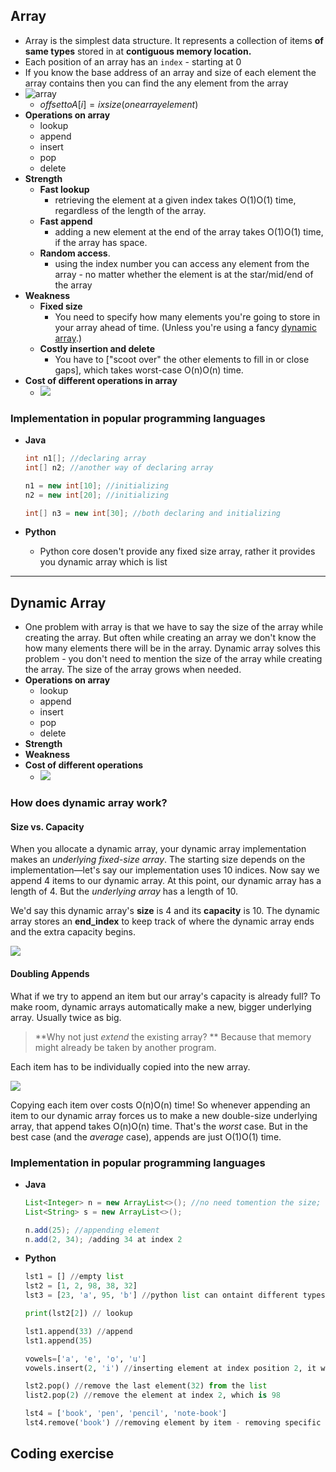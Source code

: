 ## Array
- Array is the simplest data structure. It represents a collection of items **of same types** stored in at **contiguous memory location.**   
- Each position of an array has an `index` - starting at 0
- If you know the base address of an array and size of each element the array contains then you can find the any element from the array
- ![array](../images/array-base-address-offset.png)
	- $offset to A[i]=ixsize(one array element)$
- **Operations on array**
	- lookup
	- append
	- insert
	- pop
	- delete
- **Strength**
	- **Fast lookup** 
		- retrieving the element at a given index takes O(1)O(1) time, regardless of the length of the array.
	- **Fast append**
		- adding a new element at the end of the array takes O(1)O(1) time, if the array has space.
	- **Random access**.
		- using the index number you can access any element from the array - no matter whether the element is at the star/mid/end of the array
- **Weakness**
	- **Fixed size** 
		- You need to specify how many elements you're going to store in your array ahead of time. (Unless you're using a fancy [dynamic array](#dynamic-array).)
	- **Costly insertion and delete**
		- You have to ["scoot over" the other elements to fill in or close gaps], which takes worst-case O(n)O(n) time.
- **Cost of different operations in array**
	- ![](../images/array-oparations-cost.png)

### Implementation in popular programming languages
- **Java**

	```Java
	int n1[]; //declaring array
	int[] n2; //another way of declaring array

	n1 = new int[10]; //initializing
	n2 = new int[20]; //initializing

	int[] n3 = new int[30]; //both declaring and initializing
	```
- **Python**
	 - Python core dosen't provide any fixed size array, rather it provides you dynamic array which is list
--- 

## Dynamic Array
- One problem with array is that we have to say the size of the array while creating the array. But often while creating an array we don't know the how many elements there will be in the array. Dynamic array solves this problem - you don't need to mention the size of the array while creating the array. The size of the array grows when needed. 
- **Operations on array**
	- lookup
	- append
	- insert
	- pop
	- delete
- **Strength**
- **Weakness**
- **Cost of different operations**
	- ![](../images/dynamic-array-costs.png.png)

### How does dynamic array work?
#### Size vs. Capacity
When you allocate a dynamic array, your dynamic array implementation makes an _underlying fixed-size array_. The starting size depends on the implementation—let's say our implementation uses 10 indices. Now say we append 4 items to our dynamic array. At this point, our dynamic array has a length of 4. But the _underlying array_ has a length of 10.

We'd say this dynamic array's **size** is 4 and its **capacity** is 10. The dynamic array stores an **end_index** to keep track of where the dynamic array ends and the extra capacity begins.

![](../images/da-size-capacity.png)

#### Doubling Appends

What if we try to append an item but our array's capacity is already full?
To make room, dynamic arrays automatically make a new, bigger underlying array. Usually twice as big.

>**Why not just _extend_ the existing array? **
>Because that memory might already be taken by another program.

Each item has to be individually copied into the new array.

![](../images/doubling-dynamic-array.png)

Copying each item over costs O(n)O(n) time! So whenever appending an item to our dynamic array forces us to make a new double-size underlying array, that append takes O(n)O(n) time.
That's the _worst_ case. But in the best case (and the _average_ case), appends are just O(1)O(1) time.
### Implementation in popular programming languages
- **Java**
	```Java
	List<Integer> n = new ArrayList<>(); //no need tomention the size;
	List<String> s = new ArrayList<>();

	n.add(25); //appending element
	n.add(2, 34); /adding 34 at index 2

	```
- **Python**
	```Python
	lst1 = [] //empty list
	lst2 = [1, 2, 98, 38, 32] 
	lst3 = [23, 'a', 95, 'b'] //python list can ontaint different types of data, cause everything in python is object
	
	print(lst2[2]) // lookup
	
	lst1.append(33) //append
	lst1.append(35)
	
	vowels=['a', 'e', 'o', 'u']
	vowels.insert(2, 'i') //inserting element at index position 2, it will not remove any elment that previously was in index 2 ('o'). It will shift all elements after index 2
	
	lst2.pop() //remove the last element(32) from the list
	list2.pop(2) //remove the element at index 2, which is 98
	
	lst4 = ['book', 'pen', 'pencil', 'note-book']
	lst4.remove('book') //removing element by item - removing specific element

	
	```
## Coding exercise